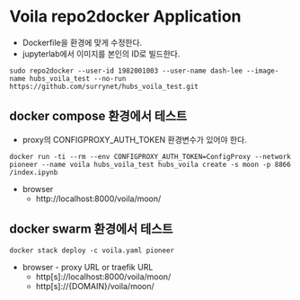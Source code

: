 # Voila repo2docker Application
* Dockerfile을 환경에 맞게 수정한다.
* jupyterlab에서 이미지를 본인의 ID로 빌드한다.
```
sudo repo2docker --user-id 1982001003 --user-name dash-lee --image-name hubs_voila_test --no-run https://github.com/surrynet/hubs_voila_test.git 
```
## docker compose 환경에서 테스트
* proxy의 CONFIGPROXY_AUTH_TOKEN 환경변수가 있어야 한다.
```
docker run -ti --rm --env CONFIGPROXY_AUTH_TOKEN=ConfigProxy --network pioneer --name voila hubs_voila_test hubs_voila create -s moon -p 8866 /index.ipynb
```
* browser
  * http://localhost:8000/voila/moon/
## docker swarm 환경에서 테스트
```
docker stack deploy -c voila.yaml pioneer
```
* browser - proxy URL or traefik URL
  * http[s]://localhost:8000/voila/moon/
  * http[s]://{DOMAIN}/voila/moon/
